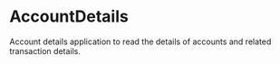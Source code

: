 # AccountDetails
Account details application to read the details of accounts and related transaction details.
